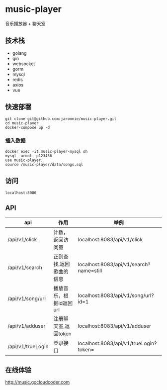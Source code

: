 # music-player

音乐播放器 + 聊天室

## 技术栈

* golang
* gin
* websocket
* gorm
* mysql
* redis
* axios
* vue

## 快速部署

```shell
git clone git@github.com:jaronnie/music-player.git
cd music-player
docker-compose up -d
```

### 插入数据

```shell
docker exec -it music-player-mysql sh
mysql -uroot -p123456
use music-player;
source /music-player/data/songs.sql
```

## 访问

```
localhost:8080
```

## API

| api               | 作用                    | 举例                                    |
| ----------------- | ----------------------- | --------------------------------------- |
| /api/v1/click     | 计数，返回访问量        | localhost:8083/api/v1/click             |
| /api/v1/search    | 正则查找,返回歌曲的信息 | localhost:8083/api/v1/search?name=still |
| /api/v1/song/url  | 播放音乐，根据id返回url | localhost:8083/api/v1/song/url?id=1     |
| /api/v1/adduser   | 注册聊天室,返回token    | localhost:8083/api/v1/adduser           |
| /api/v1/trueLogin | 登录接口                | localhost:8083/api/v1/trueLogin?token=  |

## 在线体验

http://music.gocloudcoder.com